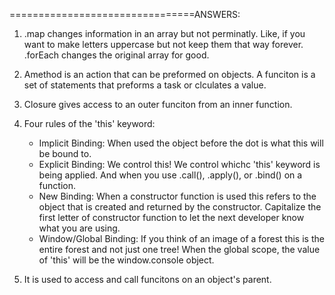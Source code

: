 <!-- ## Task 2: Comprehension Questions
Answer the following questions to the best of your ability. You can exercise your Googling skills and use training kit.  Open up the [Answers.md](Answers.md) file and record your responses there.

1. Describe the biggest difference between `.forEach` & `.map`.
2. What is the difference between a function and a method?
3. What is closure?
4. Describe the four rules of the 'this' keyword.
5. Why do we need super() in an extended class? -->


================================ANSWERS:

1. .map changes information in an array but not perminatly. Like, if you want to make letters uppercase 
but not keep them that way forever. .forEach changes the original array for good.

2. Amethod is an action that can be preformed on objects. A funciton is a set of statements that preforms a task or clculates a value.

3. Closure gives access to an outer funciton from an inner function.

4. Four rules of the 'this' keyword:
    - Implicit Binding: When used the object before the dot is what this will be bound to.
    - Explicit Binding: We control this! We control whichc 'this' keyword is being applied. And when you use .call(), .apply(), or .bind() on a function.
    - New Binding: When a constructor function is used this refers to the object that is created and returned by the constructor. Capitalize the first letter of constructor function to let the next
    developer know what you are using.
    - Window/Global Binding: If you think of an image of a forest this is the entire forest and
    not just one tree! When the global scope, the value of 'this' will be the window.console object.

5. It is used to access and call funcitons on an object's parent.
